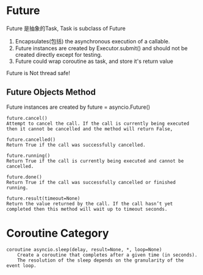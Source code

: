 # Future
Future 是抽象的Task, Task is subclass of Future

1. Encapsulates(包括) the asynchronous execution of a callable.
2. Future instances are created by Executor.submit() and should not be created directly except for testing.
3. Future could wrap coroutine as task, and store it's return value

Future is Not thread safe!

## Future Objects Method
Future instances are created by future = asyncio.Future()


    future.cancel()
    Attempt to cancel the call. If the call is currently being executed then it cannot be cancelled and the method will return False,

    future.cancelled()
    Return True if the call was successfully cancelled.

    future.running()
    Return True if the call is currently being executed and cannot be cancelled.

    future.done()
    Return True if the call was successfully cancelled or finished running.

    future.result(timeout=None)
    Return the value returned by the call. If the call hasn’t yet completed then this method will wait up to timeout seconds.

# Coroutine Category

    coroutine asyncio.sleep(delay, result=None, *, loop=None)
        Create a coroutine that completes after a given time (in seconds).
        The resolution of the sleep depends on the granularity of the event loop.
